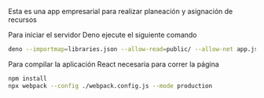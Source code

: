 Esta es una app empresarial para realizar planeación y asignación de recursos

Para iniciar el servidor Deno ejecute el siguiente comando
```bash
deno --importmap=libraries.json --allow-read=public/ --allow-net app.js
```

Para compilar la aplicación React necesaria para correr la página
```bash
npm install
npx webpack --config ./webpack.config.js --mode production
```